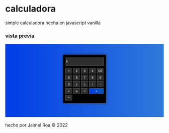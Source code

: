 # calculadora
simple calculadora hecha en javascript vanilla
### vista previa
<img src="./preview.jpg">

hecho por Jaimel Roa &copy; 2022
